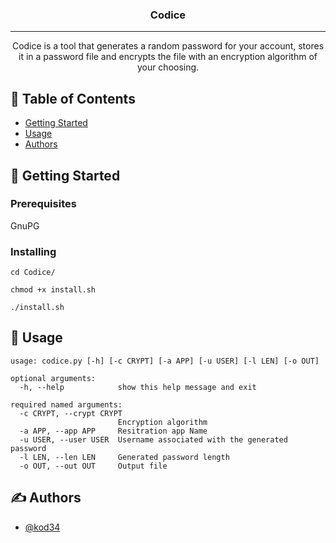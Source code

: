 <h3 align="center">Codice</h3>

---

<p align="center"> Codice is a tool that generates a random password for your account, stores it in a password file and encrypts the file with an encryption algorithm of your choosing.
    <br> 
</p>

## 📝 Table of Contents

- [Getting Started](#getting_started)
- [Usage](#usage)
- [Authors](#authors)


## 🏁 Getting Started <a name = "getting_started"></a>


### Prerequisites

GnuPG

### Installing

```
cd Codice/
```
```
chmod +x install.sh
```
```
./install.sh
```

## 🎈 Usage <a name="usage"></a>
```
usage: codice.py [-h] [-c CRYPT] [-a APP] [-u USER] [-l LEN] [-o OUT]

optional arguments:
  -h, --help            show this help message and exit

required named arguments:
  -c CRYPT, --crypt CRYPT
                        Encryption algorithm
  -a APP, --app APP     Resitration app Name
  -u USER, --user USER  Username associated with the generated password
  -l LEN, --len LEN     Generated password length
  -o OUT, --out OUT     Output file
```
## ✍️ Authors <a name = "authors"></a>

- [@kod34](https://github.com/kod34)